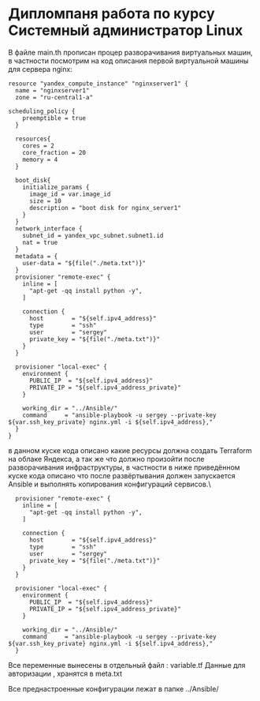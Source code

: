 # Дипломпаня работа по курсу Системный администратор Linux

В файле main.th прописан процер разворачивания виртуальных машин, в частности посмотрим на код описания первой виртуальной машины для сервера nginx:

```
resource "yandex_compute_instance" "nginxserver1" {
  name = "nginxserver1"
  zone = "ru-central1-a"

scheduling_policy {
    preemptible = true
  }
  
  resources{
    cores = 2
    core_fraction = 20
    memory = 4
  }

  boot_disk{
    initialize_params {
      image_id = var.image_id
      size = 10
      description = "boot disk for nginx_server1"
    }
  }
  network_interface {
    subnet_id = yandex_vpc_subnet.subnet1.id
    nat = true
  }
  metadata = {
    user-data = "${file("./meta.txt")}"
  }
  provisioner "remote-exec" {
    inline = [
      "apt-get -qq install python -y",
    ]

    connection {
      host        = "${self.ipv4_address}"
      type        = "ssh"
      user        = "sergey"
      private_key = "${file("./meta.txt")}"
    }
  }

  provisioner "local-exec" {
    environment {
      PUBLIC_IP  = "${self.ipv4_address}"
      PRIVATE_IP = "${self.ipv4_address_private}"
    }

    working_dir = "../Ansible/"
    command     = "ansible-playbook -u sergey --private-key ${var.ssh_key_private} nginx.yml -i ${self.ipv4_address},"
  }
}
```

в данном куске кода описано какие ресурсы должна создать Terraform на облаке Яндекса, а так же что должно произойти после разворачивания инфраструктуры, в частности в ниже приведённом куске кода описано что после развёртывания должен запускается Ansible и выполнять копирования конфигураций сервисов.\

```
  provisioner "remote-exec" {
    inline = [
      "apt-get -qq install python -y",
    ]

    connection {
      host        = "${self.ipv4_address}"
      type        = "ssh"
      user        = "sergey"
      private_key = "${file("./meta.txt")}"
    }
  }

  provisioner "local-exec" {
    environment {
      PUBLIC_IP  = "${self.ipv4_address}"
      PRIVATE_IP = "${self.ipv4_address_private}"
    }

    working_dir = "../Ansible/"
    command     = "ansible-playbook -u sergey --private-key ${var.ssh_key_private} nginx.yml -i ${self.ipv4_address},"
  }
```

Все переменные вынесены в отдельный файл  :  variable.tf
Данные для авторизации , хранятся в meta.txt

Все преднастроенные конфигурации лежат в папке ../Ansible/





